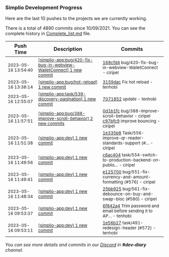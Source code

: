 
### Simplio Development Progress

Here are the last 10 pushes to the projects we are currently working.

There is a total of 4890 commits since 10/09/2021. You can see the complete history in
 [Complete_list.md](Complete_list.md) file.

| Push Time | Description | Commits |
| --- | --- | --- |
| <sub>2023-05-16 13:54:40</sub> | <sub>[[simplio-app:bug/420\-fix\-bug\-in\-webview\-WalletConnect] 1 new commit](https://github.com/SimplioOfficial/simplio-app/commit/168cfd44e7f5b8a9ee61e1f4c132b4d9f6554ba8)</sub> | <sub>[168cfd4](https://github.com/SimplioOfficial/simplio-app/commit/168cfd44e7f5b8a9ee61e1f4c132b4d9f6554ba8) bug/420-fix-bug-in-webview-WalletConnect - ciripel</sub> |
| <sub>2023-05-16 13:38:14</sub> | <sub>[[simplio-app:bug/hot\-reload] 1 new commit](https://github.com/SimplioOfficial/simplio-app/commit/3159daca6b41e468434b39394f78f684263943fc)</sub> | <sub>[3159dac](https://github.com/SimplioOfficial/simplio-app/commit/3159daca6b41e468434b39394f78f684263943fc) Fix hot reload - tenhobi</sub> |
| <sub>2023-05-16 12:55:07</sub> | <sub>[[simplio-app:task/539\-discovery\-pagination] 1 new commit](https://github.com/SimplioOfficial/simplio-app/commit/7071852785effe9ec6efabd5b94022fdfc992576)</sub> | <sub>[7071852](https://github.com/SimplioOfficial/simplio-app/commit/7071852785effe9ec6efabd5b94022fdfc992576) update - tenhobi</sub> |
| <sub>2023-05-16 11:57:51</sub> | <sub>[[simplio-app:bug/388\-improve\-scroll\-behavior] 2 new commits](https://github.com/SimplioOfficial/simplio-app/compare/0d1b1fc0d0f7^...c97bfc9e7fd7)</sub> | <sub>[0d1b1fc](https://github.com/SimplioOfficial/simplio-app/commit/0d1b1fc0d0f7d959ee1a9350604107a99bdbee3a) bug/388-improve-scroll-behavior - ciripel<br>[c97bfc9](https://github.com/SimplioOfficial/simplio-app/commit/c97bfc9e7fd774253daa3746dd8c7efbc597aaed) improve bouncing - ciripel</sub> |
| <sub>2023-05-16 11:51:38</sub> | <sub>[[simplio-app:dev] 1 new commit](https://github.com/SimplioOfficial/simplio-app/commit/1e335b8c997168d71998afda58326800c1b76383)</sub> | <sub>[1e335b8](https://github.com/SimplioOfficial/simplio-app/commit/1e335b8c997168d71998afda58326800c1b76383) Task/556-improve-qr-reader-standards-support (#... - ciripel</sub> |
| <sub>2023-05-16 11:49:56</sub> | <sub>[[simplio-app:dev] 1 new commit](https://github.com/SimplioOfficial/simplio-app/commit/c6ac404b98267da9ef179b53e73a8ce873373d85)</sub> | <sub>[c6ac404](https://github.com/SimplioOfficial/simplio-app/commit/c6ac404b98267da9ef179b53e73a8ce873373d85) task/554-switch-to-production-backend-on-publis... - ciripel</sub> |
| <sub>2023-05-16 11:49:41</sub> | <sub>[[simplio-app:dev] 1 new commit](https://github.com/SimplioOfficial/simplio-app/commit/e12570096cb73fb12bc7cbd112228ff8b595179a)</sub> | <sub>[e125700](https://github.com/SimplioOfficial/simplio-app/commit/e12570096cb73fb12bc7cbd112228ff8b595179a) bug/551-fix-currency-and-amount-formatting (#576) - ciripel</sub> |
| <sub>2023-05-16 11:48:34</sub> | <sub>[[simplio-app:dev] 1 new commit](https://github.com/SimplioOfficial/simplio-app/commit/25bb925a9dc944169e50199502ddce88d26e5298)</sub> | <sub>[25bb925](https://github.com/SimplioOfficial/simplio-app/commit/25bb925a9dc944169e50199502ddce88d26e5298) bug/561-fix-debounce-on-buy-and-swap-bloc (#580) - ciripel</sub> |
| <sub>2023-05-16 09:53:37</sub> | <sub>[[simplio-app:dev] 1 new commit](https://github.com/SimplioOfficial/simplio-app/commit/6f842a487c7a942f3844448a65623d285ab99def)</sub> | <sub>[6f842a4](https://github.com/SimplioOfficial/simplio-app/commit/6f842a487c7a942f3844448a65623d285ab99def) Trim password and email before sending it to AP... - tenhobi</sub> |
| <sub>2023-05-16 09:53:11</sub> | <sub>[[simplio-app:dev] 1 new commit](https://github.com/SimplioOfficial/simplio-app/commit/1e56b278d21a7e02c6684f4d3981aa773599cf36)</sub> | <sub>[1e56b27](https://github.com/SimplioOfficial/simplio-app/commit/1e56b278d21a7e02c6684f4d3981aa773599cf36) task/491-redesign-header (#572) - tenhobi</sub> |

_You can see more details and commits in our [Discord](https://discord.gg/aKhjuwZmdP) in **#dev-diary** channel._
